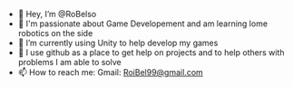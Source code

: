 - 👋 Hey, I’m @RoBelso
- 👀 I'm passionate about Game Developement and am learning lome robotics on the side
- 🌱 I’m currently using Unity to help develop my games
- 💞️ I use github as a place to get help on projects and to help others with problems I am able to solve
- 📫 How to reach me: Gmail: RoiBel99@gmail.com
